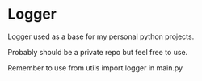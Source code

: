 # Logger
Logger used as a base for my personal python projects.

Probably should be a private repo but feel free to use.

Remember to use from utils import logger in main.py
